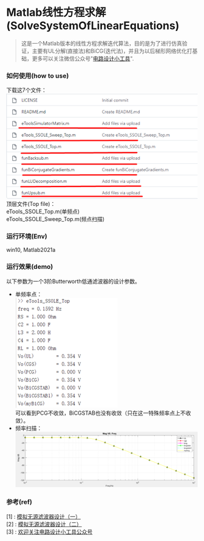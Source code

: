 # Matlab线性方程求解(SolveSystemOfLinearEquations)
> 这是一个Matlab版本的线性方程求解迭代算法，目的是为了进行仿真验证，主要有UL分解(直接法)和BiCG(迭代法)，并且为以后梯形网络优化打基础，更多可以关注微信公众号"[电路设计小工具](https://mp.weixin.qq.com/s/fxfEnir-hU0YvF9_CWyI6g)".

### 如何使用(how to use)
下载这7个文件： \
![downloadfile](download.png) \
顶层文件(Top file)： \
eTools_SSOLE_Top.m(单频点) \
eTools_SSOLE_Sweep_Top.m(频点扫描)

### 运行环境(Env)
win10, Matlab2021a

### 运行效果(demo)
以下参数为一个3阶Butterworth低通滤波器的设计参数。  
- 单频率点： \
![eTools_SSOLE_Top](eTools_SSOLE_Top.png) \
可以看到PCG不收敛，BiCGSTAB也没有收敛（只在这一特殊频率点上不收敛）。 
- 频率扫描： \
![eTools_SSOLE_Sweep_Top](eTools_SSOLE_Sweep_Top.png)

### 参考(ref)
[1] : [模拟无源滤波器设计（一）](https://mp.weixin.qq.com/s/wNRHyBHpimjU90bymHp7JA) \
[2] : [模拟无源滤波器设计（二）](https://mp.weixin.qq.com/s/3GMQs4WDm683tdAXqyoOgQ) \
[3] : [欢迎关注电路设计小工具公众号](https://mp.weixin.qq.com/s/fxfEnir-hU0YvF9_CWyI6g)



